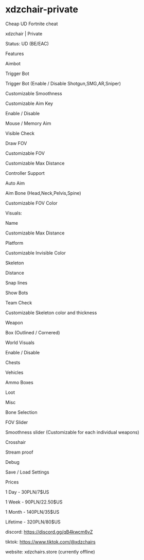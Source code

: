 # xdzchair-private
Cheap UD Fortnite cheat 


xdzchair | Private

Status: UD (BE/EAC)

Features

Aimbot

Trigger Bot

Trigger Bot (Enable / Disable Shotgun,SMG,AR,Sniper)

Customizable Smoothness

Customizable Aim Key

Enable / Disable

Mouse / Memory Aim

Visible Check

Draw FOV

Customizable FOV

Customizable Max Distance

Controller Support

Auto Aim

Aim Bone (Head,Neck,Pelvis,Spine)

Customizable FOV Color


Visuals:

Name

Customizable Max Distance

Platform

Customizable Invisible Color

Skeleton

Distance

Snap lines

Show Bots

Team Check

Customizable Skeleton color and thickness



Weapon

Box (Outlined / Cornered)



World Visuals

Enable / Disable

Chests

Vehicles

Ammo Boxes

Loot



Misc

Bone Selection

FOV Slider

Smoothness slider (Customizable for each individual weapons)

Crosshair

Stream proof

Debug

Save / Load Settings



Prices

1 Day - 30PLN/7$US

1 Week - 90PLN/22.50$US

1 Month - 140PLN/35$US

Lifetime - 320PLN/80$US


discord: https://discord.gg/qB4kwcm6vZ

tiktok: https://www.tiktok.com/@xdzchairs

website: xdzchairs.store (currently offline)
